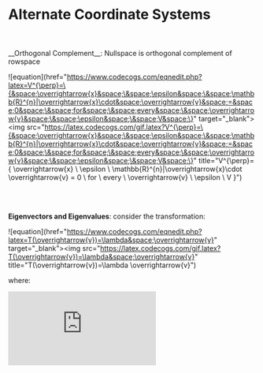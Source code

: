 <h1>Alternate Coordinate Systems</h1>
<br>
<br>
__Orthogonal Complement__: Nullspace is orthogonal complement of rowspace

![equation](href="https://www.codecogs.com/eqnedit.php?latex=V^{\perp}=\{&space;\overrightarrow{x}&space;\&space;\epsilon&space;\&space;\mathbb{R}^{n}|\overrightarrow{x}\cdot&space;\overrightarrow{v}&space;=&space;0&space;\&space;for&space;\&space;every&space;\&space;\overrightarrow{v}&space;\&space;\epsilon&space;\&space;V&space;\}" target="_blank"><img src="https://latex.codecogs.com/gif.latex?V^{\perp}=\{&space;\overrightarrow{x}&space;\&space;\epsilon&space;\&space;\mathbb{R}^{n}|\overrightarrow{x}\cdot&space;\overrightarrow{v}&space;=&space;0&space;\&space;for&space;\&space;every&space;\&space;\overrightarrow{v}&space;\&space;\epsilon&space;\&space;V&space;\}" title="V^{\perp}=\{ \overrightarrow{x} \ \epsilon \ \mathbb{R}^{n}|\overrightarrow{x}\cdot \overrightarrow{v} = 0 \ for \ every \ \overrightarrow{v} \ \epsilon \ V \}")

<br>
<br>

__Eigenvectors and Eigenvalues__: consider the transformation: 

![equation](href="https://www.codecogs.com/eqnedit.php?latex=T(\overrightarrow{v})=\lambda&space;\overrightarrow{v}" target="_blank"><img src="https://latex.codecogs.com/gif.latex?T(\overrightarrow{v})=\lambda&space;\overrightarrow{v}" title="T(\overrightarrow{v})=\lambda \overrightarrow{v}")

where:

![equation](https://latex.codecogs.com/gif.latex?%5Cbegin%7Balign*%7D%20%5Coverrightarrow%7Bv%7D%20%3D%20eigenvector%20%5C%5C%20%5Clambda%20%3D%20eigenvalue%20%5Cend%7Balign*%7D)

